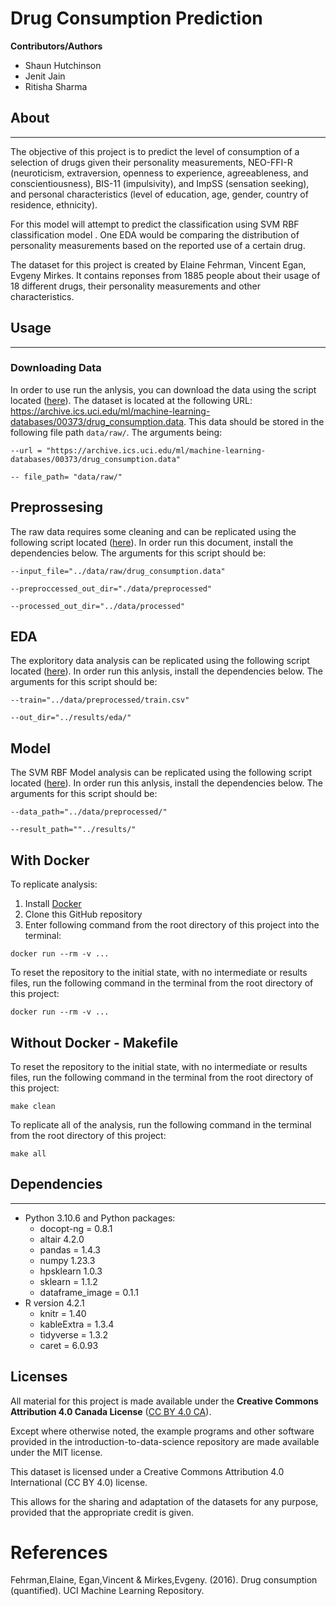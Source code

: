 # Drug Consumption Prediction

**Contributors/Authors**

- Shaun Hutchinson
- Jenit Jain
- Ritisha Sharma

## About
***
The objective of this project is to predict the level of consumption of a selection of drugs given their personality measurements, NEO-FFI-R (neuroticism, extraversion, openness to experience, agreeableness, and conscientiousness), BIS-11 (impulsivity), and ImpSS (sensation seeking), and personal characteristics (level of education, age, gender, country of residence, ethnicity). 

For this model will attempt to predict the classification using SVM RBF classification model . One EDA would be comparing the distribution of personality measurements based on the reported use of a certain drug. 

The dataset for this project is created by Elaine Fehrman, Vincent Egan, Evgeny Mirkes. It contains reponses from 1885 people about their usage of 18 different drugs, their personality measurements and other characteristics.

## Usage
***
### Downloading Data
In order to use run the anlysis, you can download the data using the script located ([here](https://github.com/UBC-MDS/drug_consumption_prediction/blob/download_data/src/download_data.py)). The dataset is located at the following URL: https://archive.ics.uci.edu/ml/machine-learning-databases/00373/drug_consumption.data. This data should be stored in the following file path `data/raw/`. The arguments being:

 `--url = "https://archive.ics.uci.edu/ml/machine-learning-databases/00373/drug_consumption.data" `

 `-- file_path= "data/raw/"`

## Preprossesing
The raw data requires some cleaning and can be replicated using the following script located ([here](https://github.com/UBC-MDS/drug_consumption_prediction/blob/main/src/preprocess.py)). In order run this document, install the dependencies below.
The arguments for this script should be:

`--input_file="../data/raw/drug_consumption.data"`

`--preproccessed_out_dir="./data/preprocessed"`

`--processed_out_dir="../data/processed"`
## EDA
The exploritory data analysis can be replicated using the following script located ([here](https://github.com/UBC-MDS/drug_consumption_prediction/blob/main/src/drug_consumption_eda.py)). In order run this anlysis, install the dependencies below.
The arguments for this script should be:

`--train="../data/preprocessed/train.csv"`

`--out_dir="../results/eda/"`

## Model
The SVM RBF Model analysis can be replicated using the following script located ([here](https://github.com/UBC-MDS/drug_consumption_prediction/blob/main/src/drug_consumption_prediction_model.py)). In order run this anlysis, install the dependencies below.
The arguments for this script should be:

`--data_path="../data/preprocessed/"`

`--result_path=""../results/"`

## With Docker
To replicate analysis:
1. Install [Docker](https://www.docker.com/get-started/)
2. Clone this GitHub repository
3. Enter following command from the root directory of this project into the terminal:
```
docker run --rm -v ...
```
To reset the repository to the initial state, with no intermediate or results files, run the following command  in the terminal from the root directory of this project:
```
docker run --rm -v ...
```
## Without Docker - Makefile
To reset the repository to the initial state, with no intermediate or results files, run the following command  in the terminal from the root directory of this project:
```
make clean
```

To replicate all of the analysis, run the following command in the terminal from the root directory of this project:
```
make all
```

## Dependencies
***
- Python 3.10.6 and Python packages:
    - docopt-ng = 0.8.1
    - altair 4.2.0
    - pandas = 1.4.3
    - numpy 1.23.3
    - hpsklearn 1.0.3
    - sklearn = 1.1.2
    - dataframe_image = 0.1.1
- R version 4.2.1
    - knitr = 1.40
    - kableExtra = 1.3.4
    - tidyverse = 1.3.2
    - caret = 6.0.93
## Licenses
All material for this project is made available under the **Creative Commons Attribution 4.0 Canada License** ([CC BY 4.0 CA](https://creativecommons.org/licenses/by-nc-nd/4.0/)).

Except where otherwise noted, the example programs and other software
provided in the introduction-to-data-science repository are made available under the
MIT license.

This dataset is licensed under a Creative Commons Attribution 4.0 International (CC BY 4.0) license.

This allows for the sharing and adaptation of the datasets for any purpose, provided that the appropriate credit is given.

# References

Fehrman,Elaine, Egan,Vincent & Mirkes,Evgeny. (2016). Drug consumption (quantified). UCI Machine Learning Repository.
